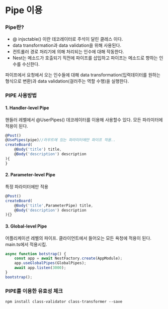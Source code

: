 # Pipe 이용

### Pipe란?
- @ injsctable() 이란 데코레이터로 주석이 달린 클레스 이다.
- data transformation과 data validation을 위해 사용된다.
- 컨트롤러 경로 처리기에 의해 처리되는 인수에 대해 작동한다.
- Nest는 메소드가 호출되기 직전에 파이프를 삽입하고 파이프는 메소드로 향하는 인수를 수신한다.

파이프에서 요청에서 오는 인수들에 대해 data transformation(입력데이터를 원하는 형식으로 변환)과 data validation(걸러주는 역할 수행)을 실행한다.

### PIPE 사용방법

#### 1. Handler-level Pipe
핸들러 레벨에서 @UserPipes() 데코레이터를 이용해 사용할수 있다.
모든 파라미터에 적용이 된다.

```typescript
@Post()
@UsePipes(pipe)//라우트에 있는 파라미터에만 파이프 적용..
createBoard(
    @Body('title') title,
    @Body('description') description
){
}
```
#### 2. Parameter-level Pipe
특정 파라미터에만 적용
```typescript
@Post()
createBoard(
    @Body('title',ParameterPipe) title,
    @Body('description') description
){}
```

#### 3. Global-level Pipe
어플리케이션 레벨의 파이프.
클라이언트에서 들어오는 모든 욕청에 적용이 된다.
main.ts에서 적용시킴.
```typescript
async function botstrap() {
    const app = await NestFactory.create(AppModule);
    app.useGlobalPipes(GlobalPipes);
    await app.listen(3000);
}
bootstrap();
```

### PIPE를 이용한 유효성 체크

```
npm install class-validator class-transformer --save
```

